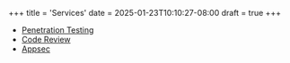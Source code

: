 +++
title = 'Services'
date = 2025-01-23T10:10:27-08:00
draft = true
+++

- [Penetration Testing](/services/penetration-testing)
- [Code Review](/services/code-review)
- [Appsec](/services/appsec)